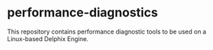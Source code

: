 # performance-diagnostics

This repository contains performance diagnostic tools to be used on
a Linux-based Delphix Engine.
